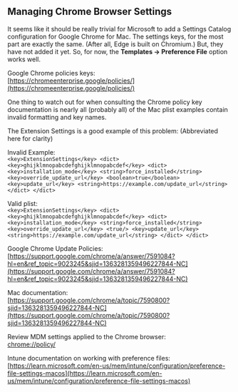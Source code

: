 ## Managing Chrome Browser Settings

It seems like it should be really trivial for Microsoft to add a Settings Catalog configuration for Google Chrome for Mac. The settings keys, for the most part are exactly the same. (After all, Edge is built on Chromium.) But, they have not added it yet. So, for now, the **Templates -> Preference File** option works well.  


Google Chrome policies keys:  
[https://chromeenterprise.google/policies/](https://chromeenterprise.google/policies/)  

One thing to watch out for when consulting the Chrome policy key documentation is nearly all (probably all) of the Mac plist examples contain invalid formatting and key names.  

The Extension Settings is a good example of this problem: (Abbreviated here for clarity)

Invalid Example:  
	`<key>ExtensionSettings</key>
	<dict>
		<key>ghijklmnopabcdefghijklmnopabcdef</key>
		<dict>
			<key>installation_mode</key>
			<string>force_installed</string>
			<key>override_update_url</key>
			<boolean>true</boolean>
			<key>update_url</key>
			<string>https://example.com/update_url</string>
		</dict>
	</dict>`

Valid plist:  
	`<key>ExtensionSettings</key>
	<dict>
		<key>ghijklmnopabcdefghijklmnopabcdef</key>
		<dict>
			<key>installation_mode</key>
			<string>force_installed</string>
			<key>override_update_url</key>
			<true/>
			<key>update_url</key>
			<string>https://example.com/update_url</string>
		</dict>
	</dict>`  
  

Google Chrome Update Policies:  
[https://support.google.com/chrome/a/answer/7591084?hl=en&ref_topic=9023245&sjid=1363281359496227844-NC](https://support.google.com/chrome/a/answer/7591084?hl=en&ref_topic=9023245&sjid=1363281359496227844-NC)

Mac documentation:  
[https://support.google.com/chrome/a/topic/7590800?sjid=1363281359496227844-NC](https://support.google.com/chrome/a/topic/7590800?sjid=1363281359496227844-NC)

Review MDM settings applied to the Chrome browser:  
[chrome://policy/](chrome://policy/)

Intune documentation on working with preference files:  
[https://learn.microsoft.com/en-us/mem/intune/configuration/preference-file-settings-macos](https://learn.microsoft.com/en-us/mem/intune/configuration/preference-file-settings-macos)

